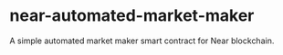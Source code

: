 # near-automated-market-maker
A simple automated market maker smart contract for Near blockchain.  
